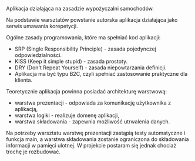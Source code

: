 Aplikacja działająca na zasadzie wypożyczalni samochodów.

Na podstawie warsztatów powstanie autorska aplikacja działająca jako serwis umawania korepetycji.

Ogólne zasady programowania, które ma spełniać kod aplikacji:
- SRP (Single Responsibility Principle) - zasada pojedynczej odpowiedzialności.
- KISS (Keep it simple stupid) - zasada prostoty.
- DRY (Don't Repeat Yourself) - zasada niepowtarzania definicji.
- Aplikacja ma być typu B2C, czyli spełniać zastosowanie praktyczne dla klienta.

Teoretycznie aplikacja powinna posiadać architekturę warstwową:
- warstwa prezentacji - odpowiada za komunikację użytkownika z aplikacją,
- warstwa logiki - realizuje domenę aplikacji,
- warstwa składowania - zapewnia możliwość utrwalenia danych.

Na potrzeby warsztatu warstwę prezentacji zastąpią testy automatyczne i funkcja main, a warstwa składowania zostanie ograniczona do składowania informacji w pamięci ulotnej. W projekcie postaram się jednak chociaż trochę je rozbudować.
